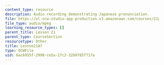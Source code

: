 ```yaml
---
content_type: resource
description: Audio recording demonstrating Japanese pronunciation.
file: https://ol-ocw-studio-app-production.s3.amazonaws.com/courses/21g-504-japanese-iv-spring-2009/6ac6955f2998ce5a27c232b9785f717a_Lesson21A7.mp3
file_type: audio/mpeg
learning_resource_types: []
parent_title: Lesson 21
parent_type: CourseSection
resourcetype: Other
title: Lesson21A7
type: OCWFile
uid: 6ac6955f-2998-ce5a-27c2-32b9785f717a
---
```

